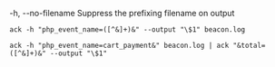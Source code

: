   -h, --no-filename             Suppress the prefixing filename on output
  
    
    ack -h "php_event_name=([^&]+)&" --output "\$1" beacon.log
    
    ack -h "php_event_name=cart_payment&" beacon.log | ack "&total=([^&]+)&" --output "\$1"